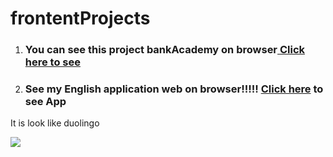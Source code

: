 # frontentProjects

1. <h3>You can see this project bankAcademy on browser<a href='https://umarovsafarbek.github.io/frontentProjects/bankAcademy/index.html'> Click here to see </a></h3>


2. <h3>See my English application web on browser!!!!! <a href="https://umarovsafarbek.github.io/frontentProjects/englishApp/lessons/exercise.html">Click here</a> to see App</h3>
It is look like duolingo 

<img src='englishApp/lessons/img/engMan.png'>
